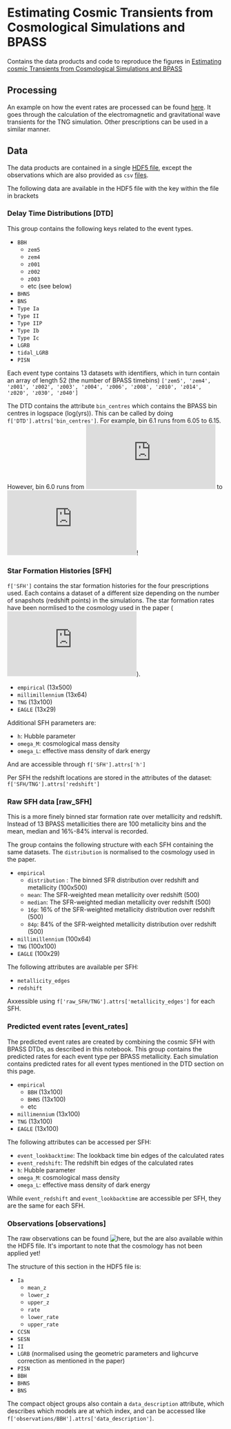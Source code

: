 # Estimating Cosmic Transients from Cosmological Simulations and BPASS

Contains the data products and code to reproduce the figures in [Estimating cosmic Transients from Cosmological Simulations and BPASS](https://arxiv.org/abs/2111.08124)


## Processing
An example on how the event rates are processed can be found [here](https://github.com/UoA-Stars-And-Supernovae/transient_rates_from_cosmological_simulations/blob/main/processing/event_rate_calculation_example.ipynb). It goes through the calculation of the electromagnetic and gravitational wave transients for the TNG simulation. Other prescriptions can be used in a similar manner. 

## Data
The data products are contained in a single [HDF5 file](https://github.com/UoA-Stars-And-Supernovae/transient_rates_from_cosmological_simulations/blob/main/data/data.h5), except the observations which are also provided as `csv` [files](https://github.com/UoA-Stars-And-Supernovae/transient_rates_from_cosmological_simulations/tree/main/data/observations).

The following data are available in the HDF5 file with the key within the file in brackets

### Delay Time Distributions [DTD]
This group contains the following keys related to the event types.
- `BBH`
  - `zem5`
  - `zem4`
  - `z001`
  - `z002`
  - `z003`
  - etc (see below) 
- `BHNS`
- `BNS`
- `Type Ia`
- `Type II`
- `Type IIP`
- `Type Ib`
- `Type Ic`
- `LGRB`
- `tidal_LGRB`
- `PISN`

Each event type contains 13 datasets with identifiers, which in turn contain an array of length 52 (the number of BPASS timebins)
`['zem5', 'zem4', 'z001', 'z002', 'z003', 'z004', 'z006', 'z008', 'z010', 'z014', 'z020', 'z030', 'z040']`

The DTD contains the attribute `bin_centres` which contains the BPASS bin centres in logspace (log(yrs)). This can be called by doing `f['DTD'].attrs['bin_centres']`. 
For example, bin 6.1 runs from 6.05 to 6.15. However, bin 6.0 runs from ![equation](https://latex.codecogs.com/gif.latex?t%3D0) to ![equation](https://latex.codecogs.com/gif.latex?t%3D10%5E%7B6.05%7D)!


### Star Formation Histories [SFH]
`f['SFH']` contains the star formation histories for the four prescriptions used. Each contains a dataset of a different size depending on the number of snapshots (redshift points) in the simulations. The star formation rates have been normlised to the cosmology used in the paper (![cosmology equation](https://latex.codecogs.com/gif.latex?h%20%3D%200.6766%2C%20%5COmega_M%20%3D%200.3111%2C%20%5COmega_%5CLambda%20%3D0.6889)).

- `empirical`        (13x500)
- `millimillennium`  (13x64)
- `TNG`              (13x100)
- `EAGLE`            (13x29)

Additional SFH parameters are: 
- `h`:              Hubble parameter
- `omega_M`:        cosmological mass density
- `omega_L`:        effective mass density of dark energy 

And are accessible through `f['SFH'].attrs['h']`


Per SFH the redshift locations are stored in the attributes of the dataset: `f['SFH/TNG'].attrs['redshift']`


### Raw SFH data [raw_SFH]

This is a more finely binned star formation rate over metallicity and redshift. Instead of 13 BPASS metallicities there are 100 metallicity bins and the mean, median and 16%-84% interval is recorded.

The group contains the following structure with each SFH containing the same datasets. The `distribution` is normalised to the cosmology used in the paper.

- `empirical`
  - `distribution` : The binned SFR distribution over redshift and metallicity (100x500)
  - `mean`: The SFR-weighted mean metallicity over redshift (500)
  - `median`: The SFR-weighted median metallicity over redshift (500)
  - `16p`: 16% of the SFR-weighted metallicity distribution over redshift (500)
  - `84p`: 84% of the SFR-weighted metallicity distribution over redshift (500)
- `millimillennium` (100x64)
- `TNG` (100x100)
- `EAGLE` (100x29)

The following attributes are available per SFH:
- `metallicity_edges`
- `redshift`

Axxessible using `f['raw_SFH/TNG'].attrs['metallicity_edges']` for each SFH.

### Predicted event rates [event_rates]

The predicted event rates are created by combining the cosmic SFH with BPASS DTDs, as described in this notebook.
This group contains the predicted rates for each event type per BPASS metallicity. Each simulation contains predicted rates for all event types mentioned in the DTD section on this page. 

- `empirical`
  - `BBH` (13x100) 
  - `BHNS` (13x100)
  - etc
- `millimennium`  (13x100)
- `TNG`           (13x100)
- `EAGLE`         (13x100)

The following attributes can be accessed per SFH:
- `event_lookbacktime`: The lookback time bin edges of the calculated rates
- `event_redshift`:     The redshift bin edges of the calculated rates
- `h`:                  Hubble parameter
- `omega_M`:            cosmological mass density 
- `omega_L`:            effective mass density of dark energy

While `event_redshift` and `event_lookbacktime` are accessible per SFH, they are the same for each SFH.


### Observations [observations]

The raw observations can be found ![here](), but the are also available within the HDF5 file.
It's important to note that the cosmology has not been applied yet! 

The structure of this section in the HDF5 file is: 

- `Ia`
  - `mean_z`
  - `lower_z`
  - `upper_z`
  - `rate`
  - `lower_rate`
  - `upper_rate`
- `CCSN`
- `SESN`
- `II`
- `LGRB` (normalised using the geometric parameters and lighcurve correction as mentioned in the paper)
- `PISN`
- `BBH`
- `BHNS`
- `BNS`

The compact object groups also contain a `data_description` attribute, which describes which models are at which index, and can be accessed like `f['observations/BBH'].attrs['data_description']`.
